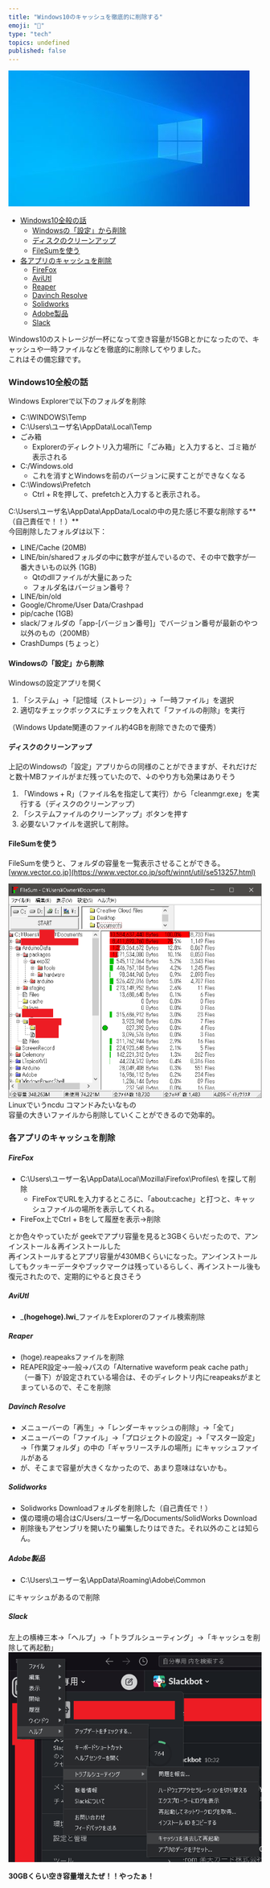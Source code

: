 ```yaml
---
title: "Windows10のキャッシュを徹底的に削除する"
emoji: "🤖"
type: "tech"
topics: undefined
published: false
---
```


![f:id:pythonjacascript:20210705034013j:plain](/images/ppythonjacascript2021070520210705034013.jpg)

* [Windows10全般の話](#Windows10全般の話)  
   * [Windowsの「設定」から削除](#Windowsの設定から削除)  
   * [ディスクのクリーンアップ](#ディスクのクリーンアップ)  
   * [FileSumを使う](#FileSumを使う)
* [各アプリのキャッシュを削除](#各アプリのキャッシュを削除)  
   * [FireFox](#FireFox)  
   * [AviUtl](#AviUtl)  
   * [Reaper](#Reaper)  
   * [Davinch Resolve](#Davinch-Resolve)  
   * [Solidworks](#Solidworks)  
   * [Adobe製品](#Adobe製品)  
   * [Slack](#Slack)

Windows10のストレージが一杯になって空き容量が15GBとかになったので、キャッシュや一時ファイルなどを徹底的に削除してやりました。  
これはその備忘録です。

### Windows10全般の話

Windows Explorerで以下のフォルダを削除

* C:\\WINDOWS\\Temp
* C:\\Users\\ユーザ名\\AppData\\Local\\Temp
* ごみ箱  
   * Explorerのディレクトリ入力場所に「ごみ箱」と入力すると、ゴミ箱が表示される
* C:/Windows.old  
   * これを消すとWindowsを前のバージョンに戻すことができなくなる
* C:\\Windows\\Prefetch  
   * Ctrl + Rを押して、prefetchと入力すると表示される。

C:\\Users\\ユーザ名\\AppData\\AppData/Localの中の見た感じ不要な削除する**（自己責任で！！）**  
今回削除したフォルダは以下：

* LINE/Cache (20MB)
* LINE/bin/sharedフォルダの中に数字が並んでいるので、その中で数字が一番大きいもの以外 (1GB)  
   * Qtのdllファイルが大量にあった  
   * フォルダ名はバージョン番号？
* LINE/bin/old
* Google/Chrome/User Data/Crashpad
* pip/cache (1GB)
* slack/フォルダの「app-\[バージョン番号\]」でバージョン番号が最新のやつ以外のもの（200MB）
* CrashDumps (ちょっと）

#### Windowsの「設定」から削除

Windowsの設定アプリを開く

1. 「システム」→「記憶域（ストレージ）」→「一時ファイル」を選択
2. 適切なチェックボックスにチェックを入れて「ファイルの削除」を実行

（Windows Update関連のファイル約4GBを削除できたので優秀）  
  
  
#### ディスクのクリーンアップ

上記のWindowsの「設定」アプリからの同様のことができますが、それだけだと数十MBファイルがまだ残っていたので、↓のやり方も効果はありそう

1. 「Windows + R」（ファイル名を指定して実行）から「cleanmgr.exe」を実行する（ディスクのクリーンアップ）
2. 「システムファイルのクリーンアップ」ボタンを押す
3. 必要ないファイルを選択して削除。

#### FileSumを使う

FileSumを使うと、フォルダの容量を一覧表示させることができる。  
[www.vector.co.jp](https://www.vector.co.jp/soft/winnt/util/se513257.html)  

![f:id:pythonjacascript:20210705034323p:plain](/images/ppythonjacascript2021070520210705034323.png)  
Linuxでいうncdu コマンドみたいなもの  
容量の大きいファイルから削除していくことができるので効率的。  
  
### 各アプリのキャッシュを削除

##### FireFox

* C:\\Users\\ユーザー名\\AppData\\Local\\Mozilla\\Firefox\\Profiles\\ を探して削除  
   * FireFoxでURLを入力するところに、「about:cache」と打つと、キャッシュファイルの場所を表示してくれる。
* FireFox上でCtrl + Bをして履歴を表示→削除

とか色々やっていたが geekでアプリ容量を見ると3GBくらいだったので、アンインストール＆再インストールした  
再インストールするとアプリ容量が430MBくらいになった。アンインストールしてもクッキーデータやブックマークは残っているらしく、再インストール後も復元されたので、定期的にやると良さそう  
  
##### AviUtl

* _**(hogehoge).lwi**_ファイルをExplorerのファイル検索削除

##### Reaper

* (hoge).reapeaksファイルを削除
* REAPER設定→一般→パスの「Alternative waveform peak cache path」（一番下）が設定されている場合は、そのディレクトリ内にreapeaksがまとまっているので、そこを削除

##### Davinch Resolve

* メニューバーの「再生」→「レンダーキャッシュの削除」→「全て」
* メニューバーの「ファイル」→「プロジェクトの設定」→「マスター設定」→「作業フォルダ」の中の「ギャラリースチルの場所」にキャッシュファイルがある
* が、そこまで容量が大きくなかったので、あまり意味はないかも。

##### Solidworks

* Solidworks Downloadフォルダを削除した（自己責任で！）
* 僕の環境の場合はC/Users/ユーザー名/Documents/SolidWorks Download
* 削除後もアセンブリを開いたり編集したりはできた。それ以外のことは知らん。

##### Adobe製品

* C:\\Users\\ユーザー名\\AppData\\Roaming\\Adobe\\Common

にキャッシュがあるので削除

##### Slack

左上の横棒三本→「ヘルプ」→「トラブルシューティング」→「キャッシュを削除して再起動」  
![f:id:pythonjacascript:20210705033851p:plain](/images/ppythonjacascript2021070520210705033851.png)

  
**30GBくらい空き容量増えたぜ！！やったぁ！**